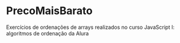 # PrecoMaisBarato
Exercícios de ordenações de arrays realizados no curso JavaScript I: algoritmos de ordenação da Alura
